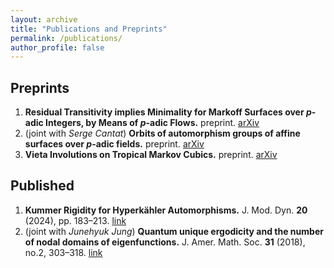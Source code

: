 ```yaml
---
layout: archive
title: "Publications and Preprints"
permalink: /publications/
author_profile: false
---
```


## Preprints

 1. **Residual Transitivity implies Minimality for Markoff Surfaces over $p$-adic Integers, by Means of $p$-adic Flows.** preprint. [arXiv](https://arxiv.org/abs/2502.18976)
 1. (joint with *Serge Cantat*) **Orbits of automorphism groups of affine surfaces over $p$-adic fields.** preprint. [arXiv](https://arxiv.org/abs/2410.08579)
 1. **Vieta Involutions on Tropical Markov Cubics.** preprint. [arXiv](https://arxiv.org/abs/2306.11357)

## Published

 1. **Kummer Rigidity for Hyperkähler Automorphisms.** J. Mod. Dyn. **20** (2024), pp. 183–213. [link](https://doi.org/10.3934/jmd.2024005)
 1. (joint with *Junehyuk Jung*) **Quantum unique ergodicity and the number of nodal domains of eigenfunctions.** J. Amer. Math. Soc. **31** (2018), no.2, 303–318. [link](https://doi.org/10.1090/jams/883)
